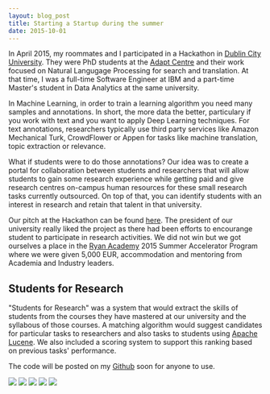 ```yaml
---
layout: blog_post
title: Starting a Startup during the summer
date: 2015-10-01
---
```


In April 2015, my roommates and I participated in a Hackathon in [Dublin City University][dcu]. They were PhD students at the [Adapt Centre][adapt] and their work focused on Natural Langugage Processing for search and translation. At that time, I was a full-time Software Engineer at IBM and a part-time Master's student in Data Analytics at the same university. 

In Machine Learning, in order to train a learning algorithm you need many samples and annotations. In short, the more data the better, particulary if you work with text and you want to apply Deep Learning techniques. For text annotations, researchers typically use third party services like Amazon Mechanical Turk, CrowdFlower or Appen for tasks like machine translation, topic extraction or relevance.

What if students were to do those annotations? Our idea was to create a portal for collaboration between students and researchers that will allow students to gain some research experience while getting paid and give research centres on-campus human resources for these small research tasks currently outsourced. On top of that, you can identify students with an interest in research and retain that talent in that university.

Our pitch at the Hackathon can be found [here][slides]. The president of our university really liked the project as there had been efforts to encourange student to participate in research activities. We did not win but we got ourselves a place in the [Ryan Academy][ryan] 2015 Summer Accelerator Program where we were given 5,000 EUR, accommodation and mentoring from Academia and Industry leaders. 

## Students for Research
"Students for Research" was a system that would extract the skills of students from the courses they have mastered at our university and the syllabous of those courses. A matching algorithm would suggest candidates for particular tasks to researchers and also tasks to students using [Apache Lucene][lucene]. We also included a scoring system to support this ranking based on previous tasks' performance.

The code will be posted on my [Github][github] soon for anyone to use.

[dcu]: http://dcu.ie/
[adapt]: https://www.adaptcentre.ie/
[slides]: http://slides.com/davida/dcus4r
[ryan]: http://ryanacademy.ie/
[lucene]: https://lucene.apache.org/
[github]: http://github.com/dazcona

<img class="post-image-bottom" src="{{ site.baseurl }}/images/ustart_diagram.jpg" />

<img class="post-image-bottom" src="{{ site.baseurl }}/images/ustart_logo.jpg" />

<img class="post-image-bottom" src="{{ site.baseurl }}/images/ustart_poster.jpg" />

<img class="post-image-bottom" src="{{ site.baseurl }}/images/ustart_presenting.jpg" />

<img class="post-image-bottom" src="{{ site.baseurl }}/images/ustart_me.jpg" />